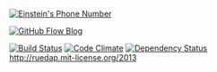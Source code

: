 [![Einstein's Phone Number](https://dl.dropboxusercontent.com/u/281168/images/github-daplog-readme.png)](http://blog.ruedap.com/)

[![GitHub Flow Blog](https://dl.dropboxusercontent.com/u/281168/images/github-daplog-github-flow-readme.png)](http://blog.ruedap.com/2013/11/11/github-flow-blog)

[![Build Status](https://travis-ci.org/ruedap/daplog.svg?branch=master)](https://travis-ci.org/ruedap/daplog)
[![Code Climate](http://img.shields.io/codeclimate/github/ruedap/daplog.svg)](https://codeclimate.com/github/ruedap/daplog)
[![Dependency Status](https://gemnasium.com/ruedap/daplog.png)](https://gemnasium.com/ruedap/daplog)  
http://ruedap.mit-license.org/2013
